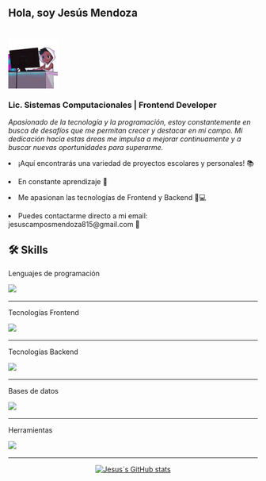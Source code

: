 <h2>Hola, soy Jesús Mendoza<h1>
<img align="center" width="100" heigth="100" src="robot-hello.gif">

<h3><strong>Lic. Sistemas Computacionales | Frontend Developer</strong></h3>
<i>Apasionado de la tecnología y la programación, estoy constantemente en busca de desafíos que me permitan crecer y destacar en mi campo. Mi dedicación hacia estas áreas me impulsa a mejorar continuamente y a buscar nuevas oportunidades para superarme.</i>
<p> <li> ¡Aquí encontrarás una variedad de proyectos escolares y personales!  📚<p>
<p> <li> En constante aprendizaje 🚀<p>
<p> <li> Me apasionan las tecnologías de Frontend y Backend 🎨💻<p>
<p> <li> Puedes contactarme directo a mi email: jesuscamposmendoza815@gmail.com 💌 <p>

## 🛠 Skills

<p> Lenguajes de programación </p>
<a href="https://skillicons.dev">
    <img src="https://skillicons.dev/icons?i=js,java" />
</a>
<hr/>
<p> Tecnologías Frontend </p>
<a href="https://skillicons.dev">
    <img src="https://skillicons.dev/icons?i=html,css,sass,bootstrap,react" />
</a>
<hr/>
<p> Tecnologías Backend</p>
<a href="https://skillicons.dev">
    <img src="https://skillicons.dev/icons?i=nodejs" />
</a>
<hr/>
<p> Bases de datos </p>
<a href="https://skillicons.dev">
    <img src="https://skillicons.dev/icons?i=mysql,mongodb" />
</a>
<hr/>
<p> Herramientas</p>
<a href="https://skillicons.dev">
    <img src="https://skillicons.dev/icons?i=git,github,vscode" />
</a>
<hr/>

<div align="center">

[![Jesus´s GitHub stats](https://github-readme-stats.vercel.app/api?username=jesusmendoza815&theme=radical&show_icons=true)](https://github.com/anuraghazra/github-readme-stats)

</div>
